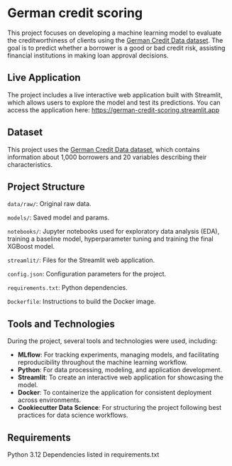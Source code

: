 # German credit scoring

This project focuses on developing a machine learning model to evaluate the creditworthiness of clients using the [German Credit Data dataset](https://www.kaggle.com/datasets/elsnkazm/german-credit-scoring-data). The goal is to predict whether a borrower is a good or bad credit risk, assisting financial institutions in making loan approval decisions.

## Live Application
The project includes a live interactive web application built with Streamlit, which allows users to explore the model and test its predictions. You can access the application here:
https://german-credit-scoring.streamlit.app

## Dataset
This project uses the [German Credit Data dataset](https://www.kaggle.com/datasets/elsnkazm/german-credit-scoring-data), which contains information about 1,000 borrowers and 20 variables describing their characteristics.

## Project Structure
`data/raw/`: Original raw data.

`models/`: Saved model and params.

`notebooks/`: Jupyter notebooks used for exploratory data analysis (EDA), training a baseline model, hyperparameter tuning and training the final XGBoost model.

`streamlit/`: Files for the Streamlit web application.

`config.json`: Configuration parameters for the project.

`requirements.txt`: Python dependencies.

`Dockerfile`: Instructions to build the Docker image.

## Tools and Technologies
During the project, several tools and technologies were used, including:

 - **MLflow**: For tracking experiments, managing models, and facilitating reproducibility throughout the machine learning workflow.
 - **Python**: For data processing, modeling, and application development.
 - **Streamlit**: To create an interactive web application for showcasing the model.
 - **Docker**: To containerize the application for consistent deployment across environments.
 - **Cookiecutter Data Science**: For structuring the project following best practices for data science workflows.

## Requirements
Python 3.12
Dependencies listed in requirements.txt


